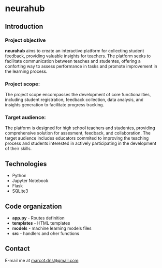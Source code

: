 # neurahub

## Introduction

### Project objective

**neurahub** aims to create an interactive platform for collecting student feedback, providing valuable insights for
teachers. The platform seeks to facilitate communication between teaches and studentes, offering a conforting way to
assess performance in tasks and promote improvement in the learning process.

### Project scope:

The project scope encompasses the development of core functionalities, including student registration, feedback collection,
data analysis, and insights generation to facilitate progress tracking.

### Target audience:

The platform is designed for high school teachers and studentes, providing comprehensive solution for assesment, feedback,
and collaboration. The target audience includes educators commited to improving the teaching process and students interested
in actively participating in the development of their skills.

## Technologies 

+ Python
+ Jupyter Notebook
+ Flask
+ SQLite3

## Code organization

+ **app.py** - Routes definition
+ **templates** - HTML templates
+ **models** - machine learning models files
+ **src** - handlers and oher functions

## Contact

E-mail me at marcot.dns@gmail.com

